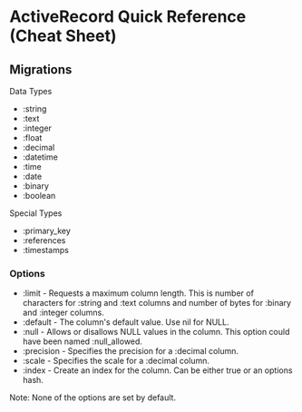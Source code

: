 # ActiveRecord Quick Reference (Cheat Sheet)

## Migrations

Data Types

- :string
- :text
- :integer
- :float
- :decimal
- :datetime
- :time
- :date
- :binary
- :boolean

Special Types

- :primary_key
- :references
- :timestamps

### Options

- :limit      - Requests a maximum column length. This is number of characters for :string and :text columns and number of bytes for :binary and :integer columns.
- :default    - The column's default value. Use nil for NULL.
- :null       - Allows or disallows NULL values in the column. This option could have been named :null_allowed.
- :precision  - Specifies the precision for a :decimal column.
- :scale      - Specifies the scale for a :decimal column.
- :index      - Create an index for the column. Can be either true or an options hash.

Note: None of the options are set by default.


